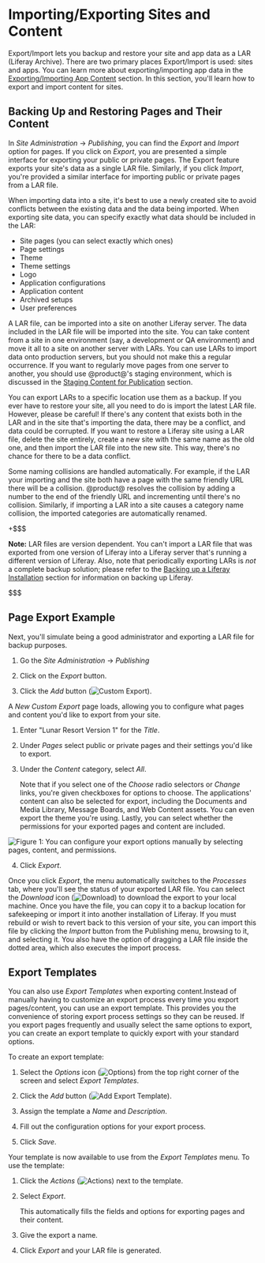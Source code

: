 # Importing/Exporting Sites and Content [](id=importing-exporting-pages-and-content)

Export/Import lets you backup and restore your site and app data as a LAR (Liferay Archive). There are two primary places Export/Import is used: sites and apps. You can learn more about exporting/importing app data in the
[Exporting/Importing App Content](/discover/portal/-/knowledge_base/7-1/exporting-importing-app-data)
section. In this section, you'll learn how to export and import content for
sites.

## Backing Up and Restoring Pages and Their Content [](id=backing-up-and-restoring-pages-and-their-content)

In *Site Administration* &rarr; *Publishing*, you can find the *Export* and 
*Import* option for pages. If you click on *Export*, you are presented a simple 
interface for exporting your public or private pages. The Export feature 
exports your site's data as a single LAR file. Similarly, if you click 
*Import*, you're provided a similar interface for importing public or private pages from a LAR file.

When importing data into a site, it's best to use a newly created site to avoid
conflicts between the existing data and the data being imported. When exporting site data, you can specify exactly what data should be included in the LAR:

- Site pages (you can select exactly which ones)
- Page settings
- Theme
- Theme settings
- Logo
- Application configurations
- Application content
- Archived setups
- User preferences

A LAR file, can be imported into a site on another Liferay server. The data 
included in the LAR file will be imported into the site. You can take content 
from a site in one environment (say, a development or QA environment) and move 
it all to a site on another server with LARs. You can use LARs to import data 
onto production servers, but you should not make this a regular occurrence. If 
you want to regularly move pages from one server to another, you should use 
@product@'s staging environment, which is discussed in the [Staging Content for Publication](/discover/portal/-/knowledge_base/7-1/staging-content-for-publication) section.

You can export LARs to a specific location use them as a backup. If you ever 
have to restore your site, all you need to do is import the latest LAR file. 
However, please be careful! If there's any content that exists both in the LAR 
and in the site that's importing the data, there may be a conflict, and data 
could be corrupted. If you want to restore a Liferay site using a LAR file, 
delete the site entirely, create a new site with the same name as the old one, 
and then import the LAR file into the new site. This way, there's no chance for 
there to be a data conflict.

Some naming collisions are handled automatically. For example, if the LAR your importing and the site both have a page with the same friendly URL there will be a collision. @product@ resolves the collision by adding a number to the end of the friendly URL and incrementing until there's no collision. Similarly, if importing a LAR into a site causes a category name collision, the imported categories are automatically renamed.

+$$$

**Note:** LAR files are version dependent. You can't import a LAR file that was
exported from one version of Liferay into a Liferay server that's running a
different version of Liferay. Also, note that periodically exporting LARs is
*not* a complete backup solution; please refer to the
[Backing up a Liferay Installation](/discover/deployment/-/knowledge_base/7-0/backing-up-a-liferay-installation)
section for information on backing up Liferay.

$$$

## Page Export Example

Next, you'll simulate being a good administrator and exporting a LAR file for
backup purposes.

1.  Go the *Site Administration* &rarr; *Publishing*

2.  Click on the *Export* button.

3.  Click the *Add* button (![Custom Export](../../../images/icon-add.png)). 

A *New Custom Export* page loads, allowing you to configure what pages and 
content you'd like to export from your site. 

1.  Enter "Lunar Resort Version 1" for the *Title*.

2.  Under *Pages* select public or private pages and their settings you'd like 
    to export.
    
3.  Under the *Content* category, select *All*.

    Note that if you select one of the *Choose* radio selectors or *Change* 
    links, you're given checkboxes for options to choose. The applications' 
    content can also be selected for export, including the Documents and Media 
    Library, Message Boards, and Web Content assets. You can even export the 
    theme you're using. Lastly, you can select whether the permissions for your 
    exported pages and content are included.

![Figure 1: You can configure your export options manually by selecting pages, content, and permissions.](../../../images/export-page-templates.png)

4. Click *Export*.

Once you click *Export*, the menu automatically switches to the *Processes* tab,
where you'll see the status of your exported LAR file. You can select the
*Download* icon (![Download](../../../images/icon-download.png)) to download the
export to your local machine. Once you have the file, you can copy it to a
backup location for safekeeping or import it into another installation of
Liferay. If you must rebuild or wish to revert back to this version of your
site, you can import this file by clicking the *Import* button from the
Publishing menu, browsing to it, and selecting it. You also have the option of
dragging a LAR file inside the dotted area, which also executes the import
process.

## Export Templates

You can also use *Export Templates* when exporting content.Instead of manually 
having to customize an export process every time you export pages/content, you 
can use an export template. This provides you the convenience of storing export 
process settings so they can be reused. If you export pages frequently and 
usually select the same options to export, you can create an export template to 
quickly export with your standard options.

To create an export template:

1.  Select the *Options* icon (![Options](../../../images/icon-options.png)) from the top right corner of the screen and select *Export Templates*.

2.  Click the *Add* button (![Add Export Template](../../../images/icon-add.png)).

3.  Assign the template a *Name* and *Description*.

4.  Fill out the configuration options for your export process.

5.  Click *Save*.

Your template is now available to use from the *Export Templates* menu. To use 
the template:

1.  Click the *Actions* (![Actions](../../../images/icon-actions.png)) next to the template.

2.  Select *Export*.

    This automatically fills the fields and options for exporting pages and 
    their content.

3.  Give the export a name.


4.  Click *Export* and your LAR file is generated.

